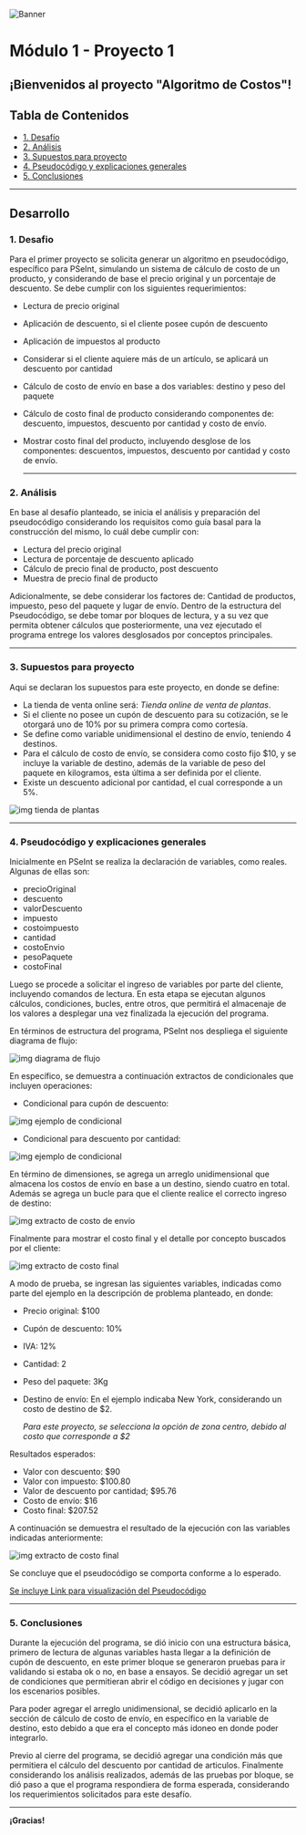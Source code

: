 ![Banner](./images/Banner_ppal.png)
# Módulo 1 - Proyecto 1
## ¡Bienvenidos al proyecto "Algoritmo de Costos"!

## Tabla de Contenidos
* [1. Desafío](#1-Desafío)
* [2. Análisis](#2-Análisis)
* [3. Supuestos para proyecto](#3-Supuestos-para-proyecto)
* [4. Pseudocódigo y explicaciones generales](#4-Pseudocódigo-y-explicaciones-generales)
* [5. Conclusiones](#5-Conclusiones)

****
## Desarrollo

### 1. Desafio
 Para el primer proyecto se solicita generar un algoritmo en pseudocódigo, específico para PSeInt, simulando un sistema de cálculo de costo de un producto, y considerando de base el precio original y un porcentaje de descuento. Se debe cumplir con los siguientes requerimientos:
- Lectura de precio original
- Aplicación de descuento, si el cliente posee cupón de descuento
- Aplicación de impuestos al producto
- Considerar si el cliente aquiere más de un artículo, se aplicará un descuento por cantidad
- Cálculo de costo de envío en base a dos variables: destino y peso del paquete
- Cálculo de costo final de producto considerando componentes de: descuento, impuestos, descuento por cantidad y costo de envío.
- Mostrar costo final del producto, incluyendo desglose de los componentes: descuentos, impuestos, descuento por cantidad y costo de envío.

  ****
  
### 2. Análisis
 En base al desafío planteado, se inicia el análisis y preparación del pseudocódigo considerando los requisitos como guía basal para la construcción del mismo, lo cuál debe cumplir con:
- Lectura del precio original
- Lectura de porcentaje de descuento aplicado
- Cálculo de precio final de producto, post descuento
- Muestra de precio final de producto

 Adicionalmente, se debe considerar los factores de: Cantidad de productos, impuesto, peso del paquete y lugar de envío.
Dentro de la estructura del Pseudocódigo, se debe tomar por bloques de lectura, y a su vez que permita obtener cálculos que posteriormente, una vez ejecutado el programa entrege los valores desglosados por conceptos principales.

****

### 3. Supuestos para proyecto
 Aqui se declaran los supuestos para este proyecto, en donde se define:
- La tienda de venta online será: *Tienda online de venta de plantas*.
- Si el cliente no posee un cupón de descuento para su cotización, se le otorgará uno de 10% por su primera compra como cortesía.
- Se define como variable unidimensional el destino de envío, teniendo 4 destinos.
- Para el cálculo de costo de envío, se considera como costo fijo $10, y se incluye la variable de destino, además de la variable de peso del paquete en kilogramos, esta última a ser definida por el cliente.
- Existe un descuento adicional por cantidad, el cual corresponde a un 5%.


![img tienda de plantas](./images/Proyecto_plantas.png)

****

### 4. Pseudocódigo y explicaciones generales

Inicialmente en PSeInt se realiza la declaración de variables, como reales. Algunas de ellas son:
- precioOriginal
- descuento
- valorDescuento
- impuesto
- costoimpuesto
- cantidad
- costoEnvio
- pesoPaquete
- costoFinal

 Luego se procede a solicitar el ingreso de variables por parte del cliente, incluyendo comandos de lectura. En esta etapa se ejecutan algunos cálculos, condiciones, bucles, entre otros, que permitirá el almacenaje de los valores a desplegar una vez finalizada la ejecución del programa.
 
 En términos de estructura del programa, PSeInt nos despliega el siguiente diagrama de flujo:

  ![img diagrama de flujo](./images/Diagrama_flujo.png) 
   
 En específico, se demuestra a continuación extractos de condicionales que incluyen operaciones:
   - Condicional para cupón de descuento:
     
   ![img ejemplo de condicional](./images/Extracto_condicional1.png)
  
   - Condicional para descuento por cantidad:
     
  ![img ejemplo de condicional](./images/Extracto_condicional2.png)
  
 En término de dimensiones, se agrega un arreglo unidimensional que almacena los costos de envío en base a un destino, siendo cuatro en total. Además se agrega un bucle para que el cliente realice el correcto ingreso de destino:
 
![img extracto de costo de envío](./images/Extracto_costoenvio.png)

 Finalmente para mostrar el costo final y el detalle por concepto buscados por el cliente:
 
![img extracto de costo final](./images/Extracto_costofinal.png)

 A modo de prueba, se ingresan las siguientes variables, indicadas como parte del ejemplo en la descripción de problema planteado, en donde:
- Precio original: $100
- Cupón de descuento: 10%
- IVA: 12%
- Cantidad: 2
- Peso del paquete: 3Kg
- Destino de envío: En el ejemplo indicaba New York, considerando un costo de destino de $2.

  *Para este proyecto, se selecciona la opción  de zona centro, debido al costo que corresponde a $2*

 Resultados esperados:
 - Valor con descuento: $90
 - Valor con impuesto: $100.80
 - Valor de descuento por cantidad; $95.76
 - Costo de envío: $16
 - Costo final: $207.52

 A continuación se demuestra el resultado de la ejecución con las variables indicadas anteriormente:
 
  ![img extracto de costo final](./images/Prueba_resultado.png)

 Se concluye que el pseudocódigo se comporta conforme a lo esperado.
 
[Se incluye Link para visualización del Pseudocódigo](./CalcularCostoFinalProducto_Final_ATC.psc)
  
  ****
  
  ### 5. Conclusiones
  Durante la ejecución del programa, se dió inicio con una estructura básica, primero de lectura de algunas variables hasta llegar a la definición de cupón de descuento, en este primer bloque se generaron pruebas para ir validando si estaba ok o no, en base a ensayos. Se decidió agregar un set de condiciones que permitieran abrir el código en decisiones y jugar con los escenarios posibles. 
  
  Para poder agregar el arreglo unidimensional, se decidió aplicarlo en la sección de cálculo de costo de envío, en específico en la variable de destino, esto debido a que era el concepto más idoneo en donde poder integrarlo.
  
  Previo al cierre del programa, se decidió agregar una condición más que permitiera el cálculo del descuento por cantidad de articulos. 
  Finalmente considerando los análisis realizados, además de las pruebas por bloque, se dió paso a que el programa respondiera de forma esperada, considerando los requerimientos solicitados para este desafío.  

  ****

**¡Gracias!**

